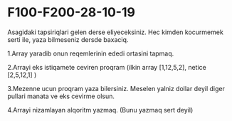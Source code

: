 # F100-F200-28-10-19

Asagidaki tapsiriqlari gelen derse eliyeceksiniz. Hec kimden kocurmemek serti ile, yaza bilmeseniz dersde baxaciq.

1.Array yaradib onun reqemlerinin ededi ortasini tapmaq.

2.Arrayi eks istiqamete ceviren proqram (ilkin array [1,12,5,2], netice [2,5,12,1] )

3.Mezenne ucun proqram yaza bilersiniz. Meselen yalniz dollar deyil diger pullari manata ve eks cevirme olsun.

4.Arrayi nizamlayan alqoritm yazmaq. (Bunu yazmaq sert deyil)
